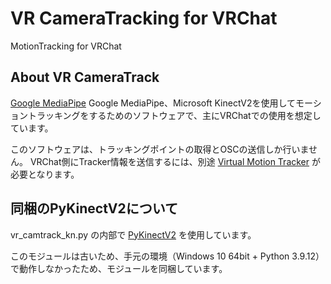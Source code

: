 # VR CameraTracking for VRChat

MotionTracking for VRChat

## About VR CameraTrack

[Google MediaPipe](https://google.github.io/mediapipe/) Google MediaPipe、Microsoft KinectV2を使用してモーショントラッキングをするためのソフトウェアで、主にVRChatでの使用を想定しています。

このソフトウェアは、トラッキングポイントの取得とOSCの送信しか行いません。
VRChat側にTracker情報を送信するには、別途 [Virtual Motion Tracker](https://github.com/gpsnmeajp/VirtualMotionTracker) が必要となります。

## 同梱のPyKinectV2について

vr_camtrack_kn.py の内部で [PyKinectV2](https://github.com/Kinect/PyKinect2) を使用しています。

このモジュールは古いため、手元の環境（Windows 10 64bit + Python 3.9.12）で動作しなかったため、モジュールを同梱しています。
